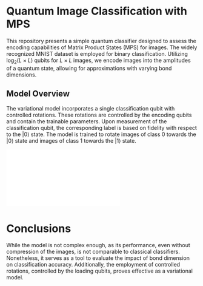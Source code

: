 # Quantum Image Classification with MPS

This repository presents a simple quantum classifier designed to assess the encoding capabilities of Matrix Product States (MPS) for images. The widely recognized MNIST dataset is employed for binary classification. Utilizing $\log_2(L\times L)$ qubits for $L\times L$ images, we encode images into the amplitudes of a quantum state, allowing for approximations with varying bond dimensions.

## Model Overview

The variational model incorporates a single classification qubit with controlled rotations. These rotations are controlled by the encoding qubits and contain the trainable parameters. Upon measurement of the classification qubit, the corresponding label is based on fidelity with respect to the $|0\rangle$ state. The model is trained to rotate images of class 0 towards the $|0\rangle$ state and images of class 1 towards the $|1\rangle$ state.

![Model.pdf](Model.pdf)

# Conclusions

While the model is not complex enough, as its performance, even without compression of the images, is not comparable to classical classifiers. Nonetheless, it serves as a tool to evaluate the impact of bond dimension on classification accuracy. Additionally, the employment of controlled rotations, controlled by the loading qubits, proves effective as a variational model.
